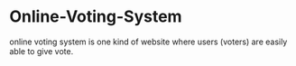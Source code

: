 # Online-Voting-System
online voting system is one kind of website where users (voters) are easily able to give vote.
